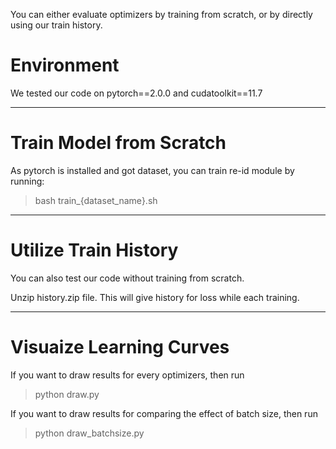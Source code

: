 You can either evaluate optimizers by training from scratch, or by directly using our train history.
# Environment
We tested our code on pytorch==2.0.0 and cudatoolkit==11.7

---

# Train Model from Scratch
As pytorch is installed and got dataset, you can train re-id module by running:

> bash train_{dataset_name}.sh
---

# Utilize Train History
You can also test our code without training from scratch.

Unzip history.zip file.
This will give history for loss while each training.

---
# Visuaize Learning Curves
If you want to draw results for every optimizers, then run

> python draw.py

If you want to draw results for comparing the effect of batch size, then run

> python draw_batchsize.py
